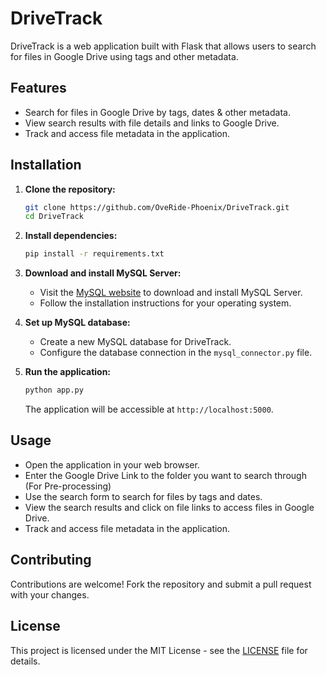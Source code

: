 
# DriveTrack

DriveTrack is a web application built with Flask that allows users to search for files in Google Drive using tags and other metadata.

## Features

- Search for files in Google Drive by tags, dates & other metadata.
- View search results with file details and links to Google Drive.
- Track and access file metadata in the application.

## Installation

1. **Clone the repository:**
   ```bash
   git clone https://github.com/OveRide-Phoenix/DriveTrack.git
   cd DriveTrack
   ```

2. **Install dependencies:**
   ```bash
   pip install -r requirements.txt
   ```

3. **Download and install MySQL Server:**
   - Visit the [MySQL website](https://www.mysql.com/) to download and install MySQL Server.
   - Follow the installation instructions for your operating system.

4. **Set up MySQL database:**
   - Create a new MySQL database for DriveTrack.
   - Configure the database connection in the `mysql_connector.py` file.

5. **Run the application:**
   ```bash
   python app.py
   ```
   The application will be accessible at `http://localhost:5000`.

## Usage

- Open the application in your web browser.
- Enter the Google Drive Link to the folder you want to search through (For Pre-processing)
- Use the search form to search for files by tags and dates.
- View the search results and click on file links to access files in Google Drive.
- Track and access file metadata in the application.

## Contributing

Contributions are welcome! Fork the repository and submit a pull request with your changes.

## License

This project is licensed under the MIT License - see the [LICENSE](LICENSE) file for details.
